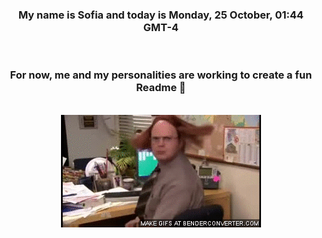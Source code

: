 


<div align="center">
<h3 >My name is Sofia and today is Monday, 25 October, 01:44 GMT-4</h3><br>
<h3 >For now, me and my personalities are working to create a fun Readme 👋
</h3><br>
<img src='img/dwight.gif' alt='working...'/>
</div>
